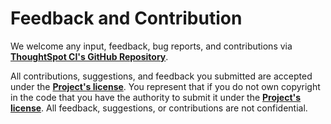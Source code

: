 # Feedback and Contribution

We welcome any input, feedback, bug reports, and contributions via [__ThoughtSpot CI's GitHub Repository__](http://github.com/thoughtspot/ts-vcs-actions/).

All contributions, suggestions, and feedback you submitted are accepted under the [__Project's license__](./LICENSE). You represent that if you do not own copyright in the code that you have the authority to submit it under the [__Project's license__](./LICENSE). All feedback, suggestions, or contributions are not confidential.
